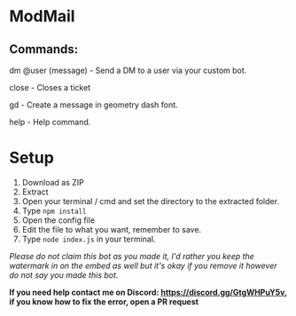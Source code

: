 # ModMail

## Commands:

dm @user (message) - Send a DM to a user via your custom bot.

close - Closes a ticket

gd - Create a message in geometry dash font. 

help - Help command. 




# Setup

1) Download as ZIP
2) Extract
3) Open your terminal / cmd and set the directory to the extracted folder.
4) Type `npm install`
5) Open the config file
6) Edit the file to what you want, remember to save.
7) Type `node index.js` in your terminal. 




*Please do not claim this bot as you made it, I'd rather you keep the watermark in on the embed as well but it's okay if you remove it however do not say you made this bot.*

**If you need help contact me on Discord: https://discord.gg/GtgWHPuY5v, if you know how to fix the error, open a PR request**